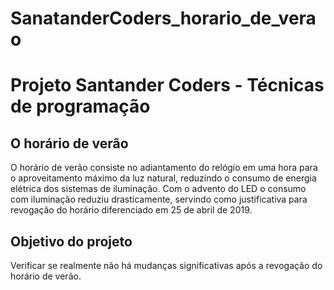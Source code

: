 # SanatanderCoders_horario_de_verao
# Projeto Santander Coders - Técnicas de programação

## O horário de verão

O horário de verão consiste no adiantamento do relógio em uma hora para
o aproveitamento máximo da luz natural, reduzindo o consumo de energia
elétrica dos sistemas de iluminação.
Com o advento do LED o consumo com iluminação reduziu drasticamente,
servindo como justificativa para revogação do horário diferenciado em 
25 de abril de 2019.

## Objetivo do projeto

Verificar se realmente não há mudanças significativas após a revogação do horário de verão.
